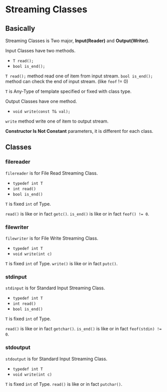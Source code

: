 # Streaming Classes

## Basically

Streaming Classes is Two major, **Input(Reader)** and **Output(Writer)**.

Input Classes have two methods.

* `T read();`
* `bool is_end();`

`T read();` method read one of item from input stream.
`bool is_end();` method can check the end of input stream. (like `feof` != 0)

`T` is Any-Type of template specified or fixed with class type.

Output Classes have one method.

* `void write(const T& val);`

`write` method write one of item to output stream.

**Constructor Is Not Constant** parameters, it is different for each class.

## Classes

### filereader

`filereader` is for File Read Streaming Class.

* `typedef int T`
* `int read()`
* `bool is_end()`

`T` is fixed `int` of Type.

`read()` is like or in fact `getc()`.
`is_end()` is like or in fact `feof() != 0`.

### filewriter

`filewriter` is for File Write Streaming Class.

* `typedef int T`
* `void write(int c)`

`T` is fixed `int` of Type.
`write()` is like or in fact `putc()`.

### stdinput

`stdinput` is for Standard Input Streaming Class.

* `typedef int T`
* `int read()`
* `bool is_end()`

`T` is fixed `int` of Type.

`read()` is like or in fact `getchar()`.
`is_end()` is like or in fact `feof(stdin) != 0`.

### stdoutput

`stdoutput` is for Standard Input Streaming Class.

* `typedef int T`
* `void write(int c)`

`T` is fixed `int` of Type.
`read()` is like or in fact `putchar()`.
